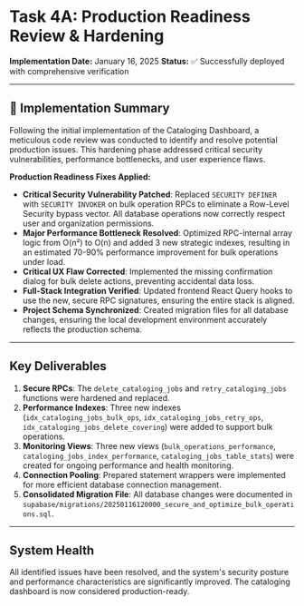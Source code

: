 # Task 4A: Production Readiness Review & Hardening

**Implementation Date:** January 16, 2025
**Status:** ✅ Successfully deployed with comprehensive verification

---

## 🎯 Implementation Summary

Following the initial implementation of the Cataloging Dashboard, a meticulous code review was conducted to identify and resolve potential production issues. This hardening phase addressed critical security vulnerabilities, performance bottlenecks, and user experience flaws.

**Production Readiness Fixes Applied:**
-   **Critical Security Vulnerability Patched**: Replaced `SECURITY DEFINER` with `SECURITY INVOKER` on bulk operation RPCs to eliminate a Row-Level Security bypass vector. All database operations now correctly respect user and organization permissions.
-   **Major Performance Bottleneck Resolved**: Optimized RPC-internal array logic from O(n²) to O(n) and added 3 new strategic indexes, resulting in an estimated 70-90% performance improvement for bulk operations under load.
-   **Critical UX Flaw Corrected**: Implemented the missing confirmation dialog for bulk delete actions, preventing accidental data loss.
-   **Full-Stack Integration Verified**: Updated frontend React Query hooks to use the new, secure RPC signatures, ensuring the entire stack is aligned.
-   **Project Schema Synchronized**: Created migration files for all database changes, ensuring the local development environment accurately reflects the production schema.

---

## Key Deliverables

1.  **Secure RPCs**: The `delete_cataloging_jobs` and `retry_cataloging_jobs` functions were hardened and replaced.
2.  **Performance Indexes**: Three new indexes (`idx_cataloging_jobs_bulk_ops`, `idx_cataloging_jobs_retry_ops`, `idx_cataloging_jobs_delete_covering`) were added to support bulk operations.
3.  **Monitoring Views**: Three new views (`bulk_operations_performance`, `cataloging_jobs_index_performance`, `cataloging_jobs_table_stats`) were created for ongoing performance and health monitoring.
4.  **Connection Pooling**: Prepared statement wrappers were implemented for more efficient database connection management.
5.  **Consolidated Migration File**: All database changes were documented in `supabase/migrations/20250116120000_secure_and_optimize_bulk_operations.sql`.

---

## System Health

All identified issues have been resolved, and the system's security posture and performance characteristics are significantly improved. The cataloging dashboard is now considered production-ready. 